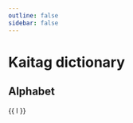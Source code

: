 ```yaml
---
outline: false
sidebar: false
---
```


# Kaitag dictionary

<!--@include: ./intro.md-->

<script setup>
import Word from '~/components/Dictionary/DWord.vue';
import { data as dict } from './data/dictionary.data.ts'
</script>

## Alphabet

<div class='tw-flex tw-gap-4 tw-flex-wrap tw-capitalize'>
    <a v-for="l in dict.alphabet" :href='"#"+l'>{{ l }}</a>
</div>

<template v-for="(words, letter) in dict.words">
    <template v-if="words.length">
        <h2 :id="letter" class="tw-break-before-page">
            {{ capitalize(letter) }}
        </h2>
        <Word v-for="word in words" :key="word.id" :word="word"/>
    </template>
</template>
